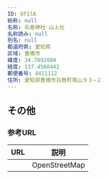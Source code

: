 ```yaml
---
ID: Of1lA
総称: null
名称: 石巻神社 山上社
名称読み: null
別名: null
都道府県: 愛知県
区域: 豊橋市
緯度: 34.7892804
経度: 137.4560442
郵便番号: 4411112
住所: 愛知県豊橋市石巻町南山９３−２
---
```


## その他

### 参考URL

| URL | 説明          |
| --- | ------------- |
|     | OpenStreetMap |
